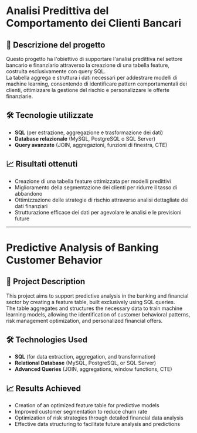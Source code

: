 # Analisi Predittiva del Comportamento dei Clienti Bancari  

## 📌 Descrizione del progetto  

Questo progetto ha l'obiettivo di supportare l'analisi predittiva nel settore bancario e finanziario attraverso la creazione di una tabella feature, costruita esclusivamente con query SQL.  
La tabella aggrega e struttura i dati necessari per addestrare modelli di machine learning, consentendo di identificare pattern comportamentali dei clienti, ottimizzare la gestione del rischio e personalizzare le offerte finanziarie.  

## 🛠️ Tecnologie utilizzate  

- **SQL** (per estrazione, aggregazione e trasformazione dei dati)  
- **Database relazionale** (MySQL, PostgreSQL o SQL Server)  
- **Query avanzate** (JOIN, aggregazioni, funzioni di finestra, CTE)  

## 📈 Risultati ottenuti  

- Creazione di una tabella feature ottimizzata per modelli predittivi  
- Miglioramento della segmentazione dei clienti per ridurre il tasso di abbandono  
- Ottimizzazione delle strategie di rischio attraverso analisi dettagliate dei dati finanziari  
- Strutturazione efficace dei dati per agevolare le analisi e le previsioni future  

---

# Predictive Analysis of Banking Customer Behavior  

## 📌 Project Description  

This project aims to support predictive analysis in the banking and financial sector by creating a feature table, built exclusively using SQL queries.  
The table aggregates and structures the necessary data to train machine learning models, allowing the identification of customer behavioral patterns, risk management optimization, and personalized financial offers.  

## 🛠️ Technologies Used  

- **SQL** (for data extraction, aggregation, and transformation)  
- **Relational Database** (MySQL, PostgreSQL, or SQL Server)  
- **Advanced Queries** (JOIN, aggregations, window functions, CTE)  

## 📈 Results Achieved  

- Creation of an optimized feature table for predictive models  
- Improved customer segmentation to reduce churn rate  
- Optimization of risk strategies through detailed financial data analysis  
- Effective data structuring to facilitate future analysis and predictions  
